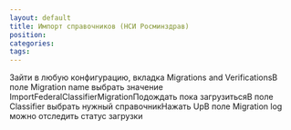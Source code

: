 ```yaml
---
layout: default
title: Импорт справочников (НСИ Росминздрав)
position: 
categories: 
tags: 
---
```


Зайти в любую конфигурацию, вкладка Migrations and VerificationsВ поле Migration name выбрать значение ImportFederalClassifierMigrationПодождать пока загрузитьсяВ поле Classifier выбрать нужный справочникНажать UpВ поле Migration log можно отследить статус загрузки